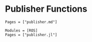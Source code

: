 # Publisher Functions
```@index
Pages = ["publisher.md"]
```

```@autodocs
Modules = [ROS]
Pages = ["publisher.jl"]
```
